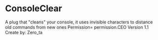 # ConsoleClear
A plug that "cleans" your console, it uses invisible characters to distance old commands from new ones
Permission= permission.CEO
Version 1.1
Create by: Zero_ta
